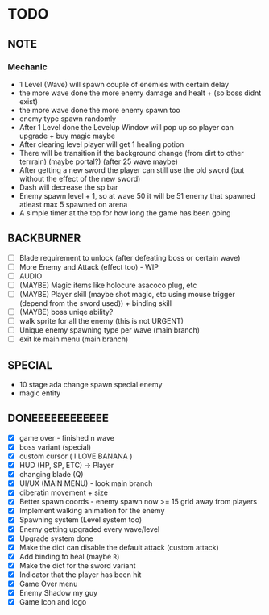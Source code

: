 # TODO
## NOTE

### Mechanic
- 1 Level (Wave) will spawn couple of enemies with certain delay
- the more wave done the more enemy damage and healt + (so boss didnt exist)
- the more wave done the more enemy spawn too
- enemy type spawn randomly
- After 1 Level done the Levelup Window will pop up so player can upgrade + buy magic maybe
- After clearing level player will get 1 healing potion
- There will be transition if the background change (from dirt to other terrrain) (maybe portal?) (after 25 wave maybe)
- After getting a new sword the player can still use the old sword (but without the effect of the new sword)
- Dash will decrease the sp bar
- Enemy spawn level + 1, so at wave 50 it will be 51 enemy that spawned atleast max 5 spawned on arena
- A simple timer at the top for how long the game has been going

## BACKBURNER
- [ ] Blade requirement to unlock (after defeating boss or certain wave)
- [ ] More Enemy and Attack (effect too) - WIP
- [ ] AUDIO
- [ ] (MAYBE) Magic items like holocure asacoco plug, etc
- [ ] (MAYBE) Player skill (maybe shot magic, etc using mouse trigger (depend from the sword used)) + binding skill
- [ ] (MAYBE) boss uniqe ability?
- [ ] walk sprite for all the enemy (this is not URGENT)
- [ ] Unique enemy spawning type per wave (main branch)
- [ ] exit ke main menu (main branch)

## SPECIAL
- 10 stage ada change spawn special enemy
- magic entity

## DONEEEEEEEEEEEE
- [x] game over - finished n wave
- [x] boss variant (special)
- [x] custom cursor ( I LOVE BANANA )
- [x] HUD (HP, SP, ETC) -> Player
- [x] changing blade (Q)
- [x] UI/UX (MAIN MENU) - look main branch
- [x] diberatin movement + size
- [x] Better spawn coords - enemy spawn now >= 15 grid away from players
- [x] Implement walking animation for the enemy
- [x] Spawning system (Level system too)
- [x] Enemy getting upgraded every wave/level
- [x] Upgrade system done
- [x] Make the dict can disable the default attack (custom attack)
- [x] Add binding to heal (maybe `R`)
- [x] Make the dict for the sword variant
- [x] Indicator that the player has been hit
- [x] Game Over menu
- [x] Enemy Shadow my guy
- [x] Game Icon and logo
